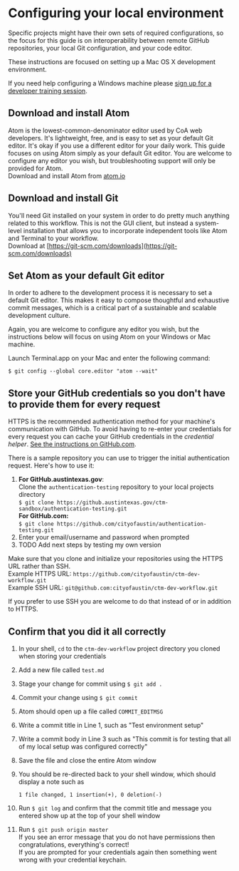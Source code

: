 # Configuring your local environment

Specific projects might have their own sets of required configurations, so the focus for this guide is on interoperability between remote GitHub repositories, your local Git configuration, and your code editor.

These instructions are focused on setting up a Mac OS X development environment.

If you need help configuring a Windows machine please [sign up for a developer training session](https://docs.google.com/forms/d/e/1FAIpQLSdeJtZzODlmgQEAaupbCoaekyXoCN32lk2ft0JWwLG5sewxhA/viewform?usp=sf_link).

## Download and install Atom

Atom is the lowest-common-denominator editor used by CoA web developers. It's lightweight, free, and is easy to set as your default Git editor. It's okay if you use a different editor for your daily work. This guide focuses on using Atom simply as your default Git editor. You are welcome to configure any editor you wish, but troubleshooting support will only be provided for Atom.  
Download and install Atom from [atom.io](https://atom.io)

## Download and install Git

You'll need Git installed on your system in order to do pretty much anything related to this workflow. This is not the GUI client, but instead a system-level installation that allows you to incorporate independent tools like Atom and Terminal to your workflow.  
Download at [https://git-scm.com/downloads](https://git-scm.com/downloads)

## Set Atom as your default Git editor

In order to adhere to the development process it is necessary to set a default Git editor. This makes it easy to compose thoughtful and exhaustive commit messages, which is a critical part of a sustainable and scalable development culture.

Again, you are welcome to configure any editor you wish, but the instructions below will focus on using Atom on your Windows or Mac machine.

Launch Terminal.app on your Mac and enter the following command:  

```
$ git config --global core.editor "atom --wait"
```

## Store your GitHub credentials so you don't have to provide them for every request

HTTPS is the recommended authentication method for your machine's communication with GitHub. To avoid having to re-enter your credentials for every request you can cache your GitHub credentials in the _credential helper_. [See the instructions on GitHub.com](https://help.github.com/articles/caching-your-github-password-in-git/#platform-mac).

There is a sample repository you can use to trigger the initial authentication request. Here's how to use it:

1. **For GitHub.austintexas.gov**:  
   Clone the `authentication-testing` repository to your local projects directory  
   `$ git clone https://github.austintexas.gov/ctm-sandbox/authentication-testing.git`  
   **For GitHub.com:**  
   `$ git clone https://github.com/cityofaustin/authentication-testing.git`
2. Enter your email/username and password when prompted
3. TODO Add next steps by testing my own version

Make sure that you clone and initialize your repositories using the HTTPS URL rather than SSH.  
Example HTTPS URL: `https://github.com/cityofaustin/ctm-dev-workflow.git`  
Example SSH URL: `git@github.com:cityofaustin/ctm-dev-workflow.git`

If you prefer to use SSH you are welcome to do that instead of or in addition to HTTPS.

## Confirm that you did it all correctly

1. In your shell, `cd` to the `ctm-dev-workflow` project directory you cloned when storing your credentials

2. Add a new file called `test.md`

3. Stage your change for commit using `$ git add .`

4. Commit your change using `$ git commit`

5. Atom should open up a file called `COMMIT_EDITMSG`

6. Write a commit title in Line 1, such as "Test environment setup"

7. Write a commit body in Line 3 such as "This commit is for testing that all of my local setup was configured correctly"

8. Save the file and close the entire Atom window

9. You should be re-directed back to your shell window, which should display a note such as  

   ```
   1 file changed, 1 insertion(+), 0 deletion(-)
   ```

10. Run `$ git log` and confirm that the commit title and message you entered show up at the top of your shell window

11. Run `$ git push origin master`  
    If you see an error message that you do not have permissions then congratulations, everything's correct!  
    If you are prompted for your credentials again then something went wrong with your credential keychain. 


